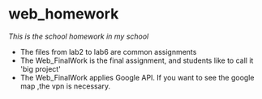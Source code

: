 # web_homework
*This is the school homework in my school*
- The files from lab2 to lab6 are common assignments
- The Web_FinalWork is the final assignment, and students like to call it 'big project'
- The Web_FinalWork applies Google API. If you want to see the google map ,the vpn is necessary. 

